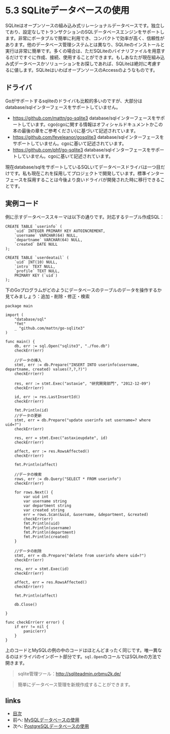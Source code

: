# 5.3 SQLiteデータベースの使用

SQLiteはオープンソースの組み込み式リレーショナルデータベースです。独立しており、設定なしでトランザクションのSQLデータベースエンジンをサポートします。非常にポータブルで簡単に利用でき、コンパクトで効率が高く、信頼性があります。他のデータベース管理システムとは異なり、SQLiteのインストールと実行は非常に簡単です。多くの場合は、ただSQLiteのバイナリファイルを用意するだけですぐに作成、接続、使用することができます。もしあなたが現在組み込み式データベースかソリューションをお探しであれば、SQLiteは絶対に考慮するに値します。SQLiteはいわばオープンソースのAccessのようなものです。

## ドライバ
Goがサポートするsqliteのドライバも比較的多いのですが、大部分はdatabase/sqlインターフェースをサポートしていません。

- https://github.com/mattn/go-sqlite3 database/sqlインターフェースをサポートしています。cgo(cgoに関する情報はオフィシャルドキュメントかこの本の最後の章をご参考ください)に基づいて記述されています。
- https://github.com/feyeleanor/gosqlite3 database/sqlインターフェースをサポートしていません。cgoに基いて記述されています。
- https://github.com/phf/go-sqlite3  database/sqlインターフェースをサポートしていません。cgoに基いて記述されています。

現在database/sqlをサポートしているSQLいてデータベースドライバは一つ目だけです。私も現在これを採用してプロジェクトで開発しています。標準インターフェースを採用することは今後より良いドライバが開発された時に移行できることです。

## 実例コード
例に示すデータベーススキーマは以下の通りです。対応するテーブル作成SQL：

	CREATE TABLE `userinfo` (
		`uid` INTEGER PRIMARY KEY AUTOINCREMENT,
		`username` VARCHAR(64) NULL,
		`departname` VARCHAR(64) NULL,
		`created` DATE NULL
	);

	CREATE TABLE `userdeatail` (
		`uid` INT(10) NULL,
		`intro` TEXT NULL,
		`profile` TEXT NULL,
		PRIMARY KEY (`uid`)
	);

下のGoプログラムがどのようにデータベースのテーブルのデータを操作するか見てみましょう：追加・削除・修正・検索

	package main

	import (
		"database/sql"
		"fmt"
		_ "github.com/mattn/go-sqlite3"
	)

	func main() {
		db, err := sql.Open("sqlite3", "./foo.db")
		checkErr(err)

		//データの挿入
		stmt, err := db.Prepare("INSERT INTO userinfo(username, departname, created) values(?,?,?)")
		checkErr(err)

		res, err := stmt.Exec("astaxie", "研究開発部門", "2012-12-09")
		checkErr(err)

		id, err := res.LastInsertId()
		checkErr(err)

		fmt.Println(id)
		//データの更新
		stmt, err = db.Prepare("update userinfo set username=? where uid=?")
		checkErr(err)

		res, err = stmt.Exec("astaxieupdate", id)
		checkErr(err)

		affect, err := res.RowsAffected()
		checkErr(err)

		fmt.Println(affect)

		//データの検索
		rows, err := db.Query("SELECT * FROM userinfo")
		checkErr(err)

		for rows.Next() {
			var uid int
			var username string
			var department string
			var created string
			err = rows.Scan(&uid, &username, &department, &created)
			checkErr(err)
			fmt.Println(uid)
			fmt.Println(username)
			fmt.Println(department)
			fmt.Println(created)
		}

		//データの削除
		stmt, err = db.Prepare("delete from userinfo where uid=?")
		checkErr(err)

		res, err = stmt.Exec(id)
		checkErr(err)

		affect, err = res.RowsAffected()
		checkErr(err)

		fmt.Println(affect)

		db.Close()

	}

	func checkErr(err error) {
		if err != nil {
			panic(err)
		}
	}


上のコードとMySQLの例の中のコードはほとんどまったく同じです。唯一異なるのはドライバのインポート部分です。`sql.Open`のコールではSQLiteの方法で開きます。


>sqlite管理ツール：http://sqliteadmin.orbmu2k.de/

>簡単にデータベース管理を新規作成することができます。

## links
   * [目次](<preface.md>)
   * 前へ: [MySQLデータベースの使用](<05.2.md>)
   * 次へ: [PostgreSQLデータベースの使用](<05.4.md>)
